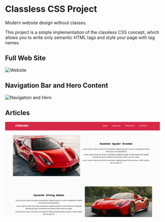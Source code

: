 # Classless CSS Project

Modern website design without classes.

This project is a simple implementation of the classless CSS concept, which allows you to write only semantic HTML tags and style your page with tag names.

## Full Web Site

![Website](./website-views/picocss.png)

## Navigation Bar and Hero Content

![Navigation and Hero](./website-views/picocss-2.png)

## Articles

![Contents](./website-views/picocss-1.png)
